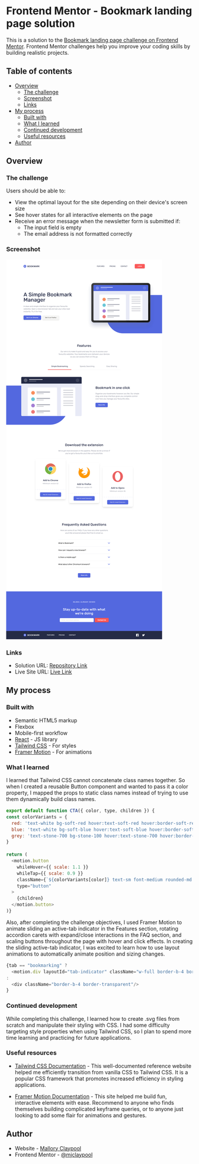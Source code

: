 # Frontend Mentor - Bookmark landing page solution

This is a solution to the [Bookmark landing page challenge on Frontend Mentor](https://www.frontendmentor.io/challenges/bookmark-landing-page-5d0b588a9edda32581d29158). Frontend Mentor challenges help you improve your coding skills by building realistic projects.

## Table of contents

- [Overview](#overview)
  - [The challenge](#the-challenge)
  - [Screenshot](#screenshot)
  - [Links](#links)
- [My process](#my-process)
  - [Built with](#built-with)
  - [What I learned](#what-i-learned)
  - [Continued development](#continued-development)
  - [Useful resources](#useful-resources)
- [Author](#author)

## Overview

### The challenge

Users should be able to:

- View the optimal layout for the site depending on their device's screen size
- See hover states for all interactive elements on the page
- Receive an error message when the newsletter form is submitted if:
  - The input field is empty
  - The email address is not formatted correctly

### Screenshot

![](./design/Solution-Homepage.png)

### Links

- Solution URL: [Repository Link](https://github.com/mjclaypool/Bookmark-Landing-Page)
- Live Site URL: [Live Link](https://mjclaypool.github.io/Bookmark-Landing-Page/)

## My process

### Built with

- Semantic HTML5 markup
- Flexbox
- Mobile-first workflow
- [React](https://reactjs.org/) - JS library
- [Tailwind CSS](https://tailwindcss.com/) - For styles
- [Framer Motion](https://www.framer.com/motion/) - For animations

### What I learned

I learned that Tailwind CSS cannot concatenate class names together. So when I created a reusable Button component and wanted to pass it a color property, I mapped the props to static class names instead of trying to use them dynamically build class names.

```js
export default function CTA({ color, type, children }) {
const colorVariants = {
  red: 'text-white bg-soft-red hover:text-soft-red hover:border-soft-red',
  blue: 'text-white bg-soft-blue hover:text-soft-blue hover:border-soft-blue',
  grey: 'text-stone-700 bg-stone-100 hover:text-stone-700 hover:border-stone-700',
}

return (
  <motion.button
    whileHover={{ scale: 1.1 }}
    whileTap={{ scale: 0.9 }}
    className={`${colorVariants[color]} text-sm font-medium rounded-md border-2 border-transparent shadow-md py-2 px-4 lg:px-6 hover:bg-transparent hover:border-2`}
    type="button"
  >
    {children}
  </motion.button>
)}
```

Also, after completing the challenge objectives, I used Framer Motion to animate sliding an active-tab indicator in the Features section, rotating accordion carets with expand/close interactions in the FAQ section, and scaling buttons throughout the page with hover and click effects. In creating the sliding active-tab indicator, I was excited to learn how to use layout animations to automatically animate position and sizing changes.

```js
{tab == "bookmarking" ?
  <motion.div layoutId="tab-indicator" className="w-full border-b-4 border-b-soft-red" />
:
  <div className="border-b-4 border-transparent"/>
}
```

### Continued development

While completing this challenge, I learned how to create .svg files from scratch and manipulate their styling with CSS. I had some difficulty targeting style properties when using Tailwind CSS, so I plan to spend more time learning and practicing for future applications.

### Useful resources

- [Tailwind CSS Documentation](https://tailwindcss.com/docs/installation) - This well-documented reference website helped me efficiently transition from vanilla CSS to Tailwind CSS. It is a popular CSS framework that promotes increased efficiency in styling applications.

- [Framer Motion Documentation](https://www.framer.com/motion/) - This site helped me build fun, interactive elements with ease. Recommend to anyone who finds themselves building complicated keyframe queries, or to anyone just looking to add some flair for animations and gestures.

## Author

- Website - [Mallory Claypool](https://mjclaypool.github.io/Personal-Portfolio/)
- Frontend Mentor - [@mjclaypool](https://www.frontendmentor.io/profile/mjclaypool)